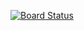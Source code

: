 [![Board Status](https://dev.azure.com/01125147/daa36a4e-53ec-4565-9cc6-9b96d78f75ac/415417b0-d124-45e6-8920-de42daa3758c/_apis/work/boardbadge/231d28f3-15d4-4228-aad9-1a3b5f327616)](https://dev.azure.com/01125147/daa36a4e-53ec-4565-9cc6-9b96d78f75ac/_boards/board/t/415417b0-d124-45e6-8920-de42daa3758c/Microsoft.RequirementCategory)